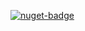 [![nuget-badge](https://img.shields.io/badge/nuget-active-blue.svg)](https://www.nuget.org/packages/NequeoComponentModel)
